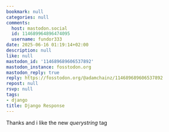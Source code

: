 ```yaml
---
bookmark: null
categories: null
comments:
  host: mastodon.social
  id: 114689964896474095
  username: fundor333
date: 2025-06-16 01:19:14+02:00
description: null
like: null
mastodon_id: '114689689606537892'
mastodon_instance: fosstodon.org
mastodon_reply: true
reply: https://fosstodon.org/@adamchainz/114689689606537892
repost: null
rsvp: null
tags:
- django
title: Django Response
---
```


Thanks and i like the new _querystring_  tag